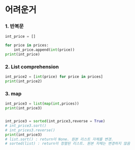 # 어려운거



### 1. 반복문

```python
int_price = []

for price in prices:
    int_price.append(int(price))
print(int_price)
```





### 2. List comprehension



```python
int_price2 = [int(price) for price in prices]
print(int_price2)
```





### 3. map



```python
int_price3 = list(map(int,prices))
print(int_price3)


int_price3 = sorted(int_price3,reverse = True)
# int_price3.sort()
# int_prices3.reverse()
print(int_price3)
# list.sort() : return이 None. 원본 리스트 자체를 변경.
# sorted(list) : return이 정렬된 리스트. 원본 자체는 변경하지 않음
```

